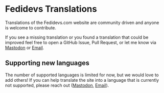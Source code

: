 # Fedidevs Translations

Translations of the Fedidevs.com website are community driven and anyone is welcome to contribute.

If you see a missing translation or you found a translation that could be improved feel free to open a GitHub Issue, Pull Request, or let me know via [Mastodon](https://fosstodon.org/@anze3db) or [Email](mailto:hello@fedidevs.com).


## Supporting new languages

The number of supported languages is limited for now, but we would love to add others! If you can help translate the site into a language that is currently not supported, please reach out ([Mastodon](https://fosstodon.org/@anze3db), [Email](mailto:hello@fedidevs.com)).
